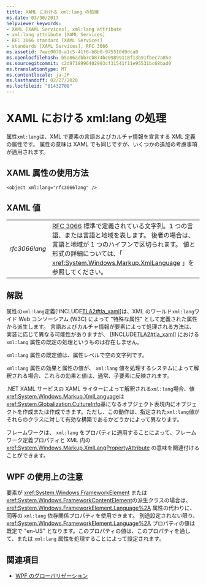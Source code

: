 ```yaml
---
title: XAML における xml:lang の処理
ms.date: 03/30/2017
helpviewer_keywords:
- XAML [XAML Services], xml:lang attribute
- xml:lang attribute [XAML Services]
- RFC 3066 standard [XAML Services]
- standards [XAML Services], RFC 3066
ms.assetid: 7aac0078-a1c5-41f8-b8b0-975510d9dca0
ms.openlocfilehash: b5a06adbb7cb874bc09899118f13b91fbec7a85e
ms.sourcegitcommit: c2d9718996402993cf31541f11e95531bc68bad0
ms.translationtype: MT
ms.contentlocale: ja-JP
ms.lasthandoff: 02/27/2020
ms.locfileid: "81432708"
---
```

# <a name="xmllang-handling-in-xaml"></a>XAML における xml:lang の処理

属性`xml:lang`は、XML で要素の言語およびカルチャ情報を宣言する XML 定義の属性です。 属性の意味は XAML でも同じですが、いくつかの追加の考慮事項が適用されます。

## <a name="xaml-attribute-usage"></a>XAML 属性の使用方法

```xaml
<object xml:lang="rfc3066lang" />
```

## <a name="xaml-values"></a>XAML 値

|||
|-|-|
|*rfc3066lang*|[RFC 3066](https://www.ietf.org/rfc/rfc3066.txt) 標準で定義されている文字列。1 つの言語、または言語と地域を表します。 後者の場合は、言語と地域が 1 つのハイフンで区切られます。 値と形式の詳細については、「 <xref:System.Windows.Markup.XmlLanguage> 」を参照してください。|

## <a name="remarks"></a>解説

属性の`xml:lang`定義[!INCLUDE[TLA2#tla_xaml](../../../includes/tla2sharptla-xaml-md.md)]は、XML のワールド`xml:lang`ワイド Web コンソーシアム (W3C) によって "特殊な属性" として定義された属性から派生します。 言語およびカルチャ情報が要素によって処理される方法は、実装に応じて異なる可能性がありますが、 [!INCLUDE[TLA2#tla_xaml](../../../includes/tla2sharptla-xaml-md.md)] における `xml:lang` 属性の既定の処理というものは存在しません。

`xml:lang` 属性の既定値は、属性レベルで空の文字列です。

`xml:lang` 属性の効果と属性の値が、 `xml:lang` 値を処理するシステムによって解釈される場合、これらの効果と値は、通常、子要素に反映されます。

.NET XAML サービスの XAML ライターによって解釈される`xml:lang`場合、値<xref:System.Windows.Markup.XmlLanguage>は<xref:System.Globalization.CultureInfo>基になるオブジェクト表現内にオブジェクトを作成または作成できます。ただし、この動作は、指定された`xml:lang`値がそれらのクラスに対して有効な構築であるかどうかによって異なります。

フレームワークは、 `xml:lang` をプロパティに適用することによって、フレームワーク定義プロパティと XML 内の <xref:System.Windows.Markup.XmlLangPropertyAttribute> の意味を関連付けることができます。

## <a name="wpf-usage-nodes"></a>WPF の使用上の注意

要素が <xref:System.Windows.FrameworkElement> または <xref:System.Windows.FrameworkContentElement>の派生クラスの場合は、 <xref:System.Windows.FrameworkElement.Language%2A> 属性の代わりに、同等の `xml:lang` 依存関係プロパティを使用できます。 別途設定されない限り、 <xref:System.Windows.FrameworkElement.Language%2A> プロパティの値は既定で "en-US" となります。このプロパティの値は、このプロパティを通して、または `xml:lang` 属性を処理することによって設定されます。

## <a name="see-also"></a>関連項目

- [WPF のグローバリゼーション](../../framework/wpf/advanced/globalization-for-wpf.md)
